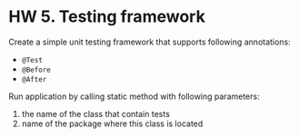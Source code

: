 # HW 5. Testing framework

Create a simple unit testing framework that supports following annotations:
- ```@Test```
- ```@Before```
- ```@After```


Run application by calling static method with following parameters:
1. the name of the class that contain tests
2. name of the package where this class is located
